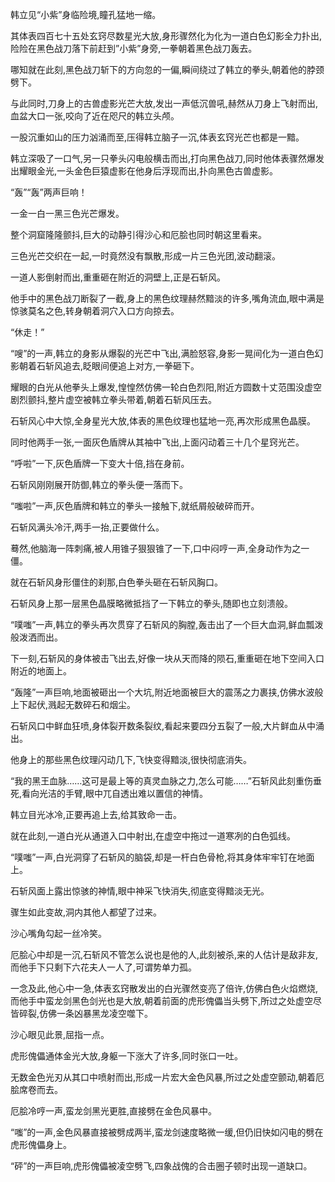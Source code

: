 
韩立见“小紫”身临险境,瞳孔猛地一缩。

其体表四百七十五处玄窍尽数星光大放,身形骤然化为化为一道白色幻影全力扑出,险险在黑色战刀落下前赶到”小紫”身旁,一拳朝着黑色战刀轰去。

哪知就在此刻,黑色战刀斩下的方向忽的一偏,瞬间绕过了韩立的拳头,朝着他的脖颈劈下。

与此同时,刀身上的古兽虚影光芒大放,发出一声低沉兽吼,赫然从刀身上飞射而出,血盆大口一张,咬向了近在咫尺的韩立头颅。

一股沉重如山的压力汹涌而至,压得韩立脑子一沉,体表玄窍光芒也都是一黯。

韩立深吸了一口气,另一只拳头闪电般横击而出,打向黑色战刀,同时他体表骤然爆发出耀眼金光,一头金色巨猿虚影在他身后浮现而出,扑向黑色古兽虚影。

“轰”“轰”两声巨响！

一金一白一黑三色光芒爆发。

整个洞窟隆隆颤抖,巨大的动静引得沙心和厄脍也同时朝这里看来。

三色光芒交织在一起,一时竟然没有飘散,形成一片三色光团,波动翻滚。

一道人影倒射而出,重重砸在附近的洞壁上,正是石斩风。

他手中的黑色战刀断裂了一截,身上的黑色纹理赫然黯淡的许多,嘴角流血,眼中满是惊骇莫名之色,转身朝着洞穴入口方向掠去。

“休走！”

“嗖”的一声,韩立的身影从爆裂的光芒中飞出,满脸怒容,身影一晃间化为一道白色幻影朝着石斩风追去,眨眼间便追上对方,一拳砸下。

耀眼的白光从他拳头上爆发,惶惶然仿佛一轮白色烈阳,附近方圆数十丈范围没虚空剧烈颤抖,整片虚空被韩立拳头带着,朝着石斩风压去。

石斩风心中大惊,全身星光大放,体表的黑色纹理也猛地一亮,再次形成黑色晶膜。

同时他两手一张,一面灰色盾牌从其袖中飞出,上面闪动着三十几个星窍光芒。

“呼啦”一下,灰色盾牌一下变大十倍,挡在身前。

石斩风刚刚展开防御,韩立的拳头便一落而下。

“嗤啦”一声,灰色盾牌和韩立的拳头一接触下,就纸屑般破碎而开。

石斩风满头冷汗,两手一抬,正要做什么。

蓦然,他脑海一阵刺痛,被人用锥子狠狠锥了一下,口中闷哼一声,全身动作为之一僵。

就在石斩风身形僵住的刹那,白色拳头砸在石斩风胸口。

石斩风身上那一层黑色晶膜略微抵挡了一下韩立的拳头,随即也立刻溃般。

“噗嗤”一声,韩立的拳头再次贯穿了石斩风的胸膛,轰击出了一个巨大血洞,鲜血瓢泼般泼洒而出。

下一刻,石斩风的身体被击飞出去,好像一块从天而降的陨石,重重砸在地下空间入口附近的地面上。

“轰隆”一声巨响,地面被砸出一个大坑,附近地面被巨大的震荡之力裹挟,仿佛水波般上下起伏,溅起无数碎石和烟尘。

石斩风口中鲜血狂喷,身体裂开数条裂纹,看起来要四分五裂了一般,大片鲜血从中涌出。

他身上的那些黑色纹理闪动几下,飞快变得黯淡,很快彻底消失。

“我的黑王血脉……这可是最上等的真灵血脉之力,怎么可能……”石斩风此刻重伤垂死,看向光洁的手臂,眼中兀自透出难以置信的神情。

韩立目光冰冷,正要再追上去,给其致命一击。

就在此刻,一道白光从通道入口中射出,在虚空中拖过一道寒冽的白色弧线。

“噗嗤”一声,白光洞穿了石斩风的脑袋,却是一杆白色骨枪,将其身体牢牢钉在地面上。

石斩风面上露出惊骇的神情,眼中神采飞快消失,彻底变得黯淡无光。

骤生如此变故,洞内其他人都望了过来。

沙心嘴角勾起一丝冷笑。

厄脍心中却是一沉,石斩风不管怎么说也是他的人,此刻被杀,来的人估计是敌非友,而他手下只剩下六花夫人一人了,可谓势单力孤。

一念及此,他心中一急,体表玄窍散发出的白光骤然变亮了倍许,仿佛白色火焰燃烧,而他手中蛮龙剑黑色剑光也是大放,朝着前面的虎形傀儡当头劈下,所过之处虚空尽皆碎裂,仿佛一条凶暴黑龙凌空噬下。

沙心眼见此景,屈指一点。

虎形傀儡通体金光大放,身躯一下涨大了许多,同时张口一吐。

无数金色光刃从其口中喷射而出,形成一片宏大金色风暴,所过之处虚空颤动,朝着厄脍席卷而去。

厄脍冷哼一声,蛮龙剑黑光更胜,直接劈在金色风暴中。

“嗤”的一声,金色风暴直接被劈成两半,蛮龙剑速度略微一缓,但仍旧快如闪电的劈在虎形傀儡身上。

“砰”的一声巨响,虎形傀儡被凌空劈飞,四象战傀的合击圈子顿时出现一道缺口。